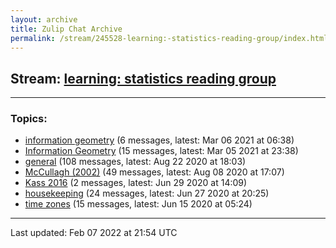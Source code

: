 ```yaml
---
layout: archive
title: Zulip Chat Archive
permalink: /stream/245528-learning:-statistics-reading-group/index.html
---
```


## Stream: [learning: statistics reading group](https://mattecapu.github.io/ct-zulip-archive/stream/245528-learning:-statistics-reading-group/index.html)
---

### Topics:

* [information geometry](topic/information.20geometry.html) (6 messages, latest: Mar 06 2021 at 06:38)
* [Information Geometry](topic/Information.20Geometry.html) (15 messages, latest: Mar 05 2021 at 23:38)
* [general](topic/general.html) (108 messages, latest: Aug 22 2020 at 18:03)
* [McCullagh (2002)](topic/McCullagh.20(2002).html) (49 messages, latest: Aug 08 2020 at 17:07)
* [Kass 2016](topic/Kass.202016.html) (2 messages, latest: Jun 29 2020 at 14:09)
* [housekeeping](topic/housekeeping.html) (24 messages, latest: Jun 27 2020 at 20:25)
* [time zones](topic/time.20zones.html) (15 messages, latest: Jun 15 2020 at 05:24)

<hr><p>Last updated: Feb 07 2022 at 21:54 UTC</p>